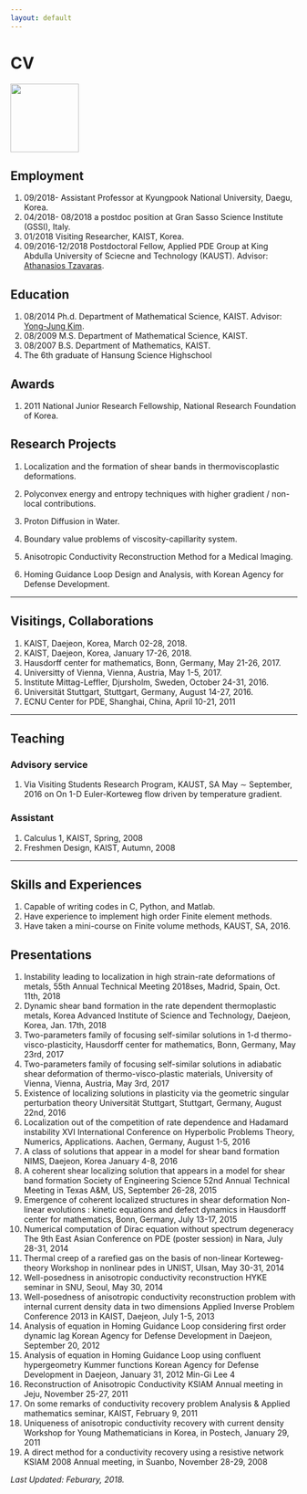 ```yaml
---
layout: default
---
```

# CV

<img src="https://cebumactan.github.io/ming-lee/passportphoto.jpg" width="120">
<br>

## Employment
1. 09/2018- Assistant Professor at Kyungpook National University, Daegu, Korea.
1. 04/2018- 08/2018 a postdoc position at Gran Sasso Science Institute (GSSI), Italy.
1. 01/2018 Visiting Researcher, KAIST, Korea.
1. 09/2016-12/2018 Postdoctoral Fellow, Applied PDE Group at King Abdulla University of Sciecne and Technology (KAUST). Advisor: [Athanasios Tzavaras](http://users.tem.uoc.gr/~thanos.tzavaras/).

## Education
1. 08/2014 Ph.d. Department of Mathematical Science, KAIST. Advisor: [Yong-Jung Kim](http://amath.kaist.ac.kr/pde_lab/members/YongJungKim/).
1. 08/2009 M.S. Department of Mathematical Science, KAIST.
1. 08/2007 B.S. Department of Mathematics, KAIST.
1. The 6th graduate of Hansung Science Highschool

## Awards
1. 2011 National Junior Research Fellowship, National Research Foundation of Korea.

## Research Projects

1. Localization and the formation of shear bands in thermoviscoplastic deformations.

1. Polyconvex energy and entropy techniques with higher gradient / non-local contributions.

1. Proton Diffusion in Water.

1. Boundary value problems of viscosity-capillarity system.

1. Anisotropic Conductivity Reconstruction Method for a Medical Imaging.

1. Homing Guidance Loop Design and Analysis, with Korean Agency for Defense Development.

---
## Visitings, Collaborations
1. KAIST, Daejeon, Korea, March 02-28, 2018.
1. KAIST, Daejeon, Korea, January 17-26, 2018.
1. Hausdorff center for mathematics, Bonn, Germany, May 21-26, 2017.
1. Universitty of Vienna, Vienna, Austria, May 1-5, 2017.
1. Institute Mittag-Leffler, Djursholm, Sweden, October 24-31, 2016.
1. Universität Stuttgart, Stuttgart, Germany, August 14-27, 2016.
1. ECNU Center for PDE, Shanghai, China, April 10-21, 2011

---
## Teaching

### Advisory service
1. Via Visiting Students Research Program, KAUST, SA May ∼ September, 2016 on On 1-D Euler-Korteweg
flow driven by temperature gradient.

### Assistant
1. Calculus 1, KAIST, Spring, 2008
1. Freshmen Design, KAIST, Autumn, 2008

---
## Skills and Experiences
1. Capable of writing codes in C, Python, and Matlab.
1. Have experience to implement high order Finite element methods.
1. Have taken a mini-course on Finite volume methods, KAUST, SA, 2016.


## Presentations
1. Instability leading to localization in high strain-rate deformations of metals, 55th Annual Technical Meeting 2018ses, Madrid, Spain,
Oct. 11th, 2018
1. Dynamic shear band formation in the rate dependent thermoplastic metals, Korea Advanced Institute of Science and Technology, Daejeon, Korea, Jan. 17th, 2018
1. Two-parameters family of focusing self-similar solutions in 1-d thermo-visco-plasticity, Hausdorff center for mathematics, Bonn, Germany, May 23rd, 2017
1. Two-parameters family of focusing self-similar solutions in adiabatic shear deformation of thermo-visco-plastic materials, University of Vienna, Vienna, Austria, May 3rd, 2017
1. Existence of localizing solutions in plasticity via the geometric singular perturbation theory
Universität Stuttgart, Stuttgart, Germany, August 22nd, 2016
1. Localization out of the competition of rate dependence and Hadamard instability
XVI International Conference on Hyperbolic Problems Theory, Numerics, Applications. Aachen,
Germany, August 1-5, 2016
1. A class of solutions that appear in a model for shear band formation
NIMS, Daejeon, Korea January 4-8, 2016
1. A coherent shear localizing solution that appears in a model for shear band formation
Society of Engineering Science 52nd Annual Technical Meeting in Texas A&M, US, September 26-28,
2015
1. Emergence of coherent localized structures in shear deformation
Non-linear evolutions : kinetic equations and defect dynamics in Hausdorff center for mathematics,
Bonn, Germany, July 13-17, 2015
1. Numerical computation of Dirac equation without spectrum degeneracy
The 9th East Asian Conference on PDE (poster session) in Nara, July 28-31, 2014
1. Thermal creep of a rarefied gas on the basis of non-linear Korteweg-theory
Workshop in nonlinear pdes in UNIST, Ulsan, May 30-31, 2014
1. Well-posedness in anisotropic conductivity reconstruction
HYKE seminar in SNU, Seoul, May 30, 2014
1. Well-posedness of anisotropic conductivity reconstruction problem with internal current density data in
two dimensions
Applied Inverse Problem Conference 2013 in KAIST, Daejeon, July 1-5, 2013
1. Analysis of equation in Homing Guidance Loop considering first order dynamic lag
Korean Agency for Defense Development in Daejeon, September 20, 2012
1. Analysis of equation in Homing Guidance Loop using confluent hypergeometry Kummer functions
Korean Agency for Defense Development in Daejeon, January 31, 2012
Min-Gi Lee 4
1. Reconstruction of Anisotropic Conductivity
KSIAM Annual meeting in Jeju, November 25-27, 2011
1. On some remarks of conductivity recovery problem
Analysis & Applied mathematics seminar, KAIST, February 9, 2011
1. Uniqueness of anisotropic conductivity recovery with current density
Workshop for Young Mathematicians in Korea, in Postech, January 29, 2011
1. A direct method for a conductivity recovery using a resistive network
KSIAM 2008 Annual meeting, in Suanbo, November 28-29, 2008

_Last Updated: Feburary, 2018._

